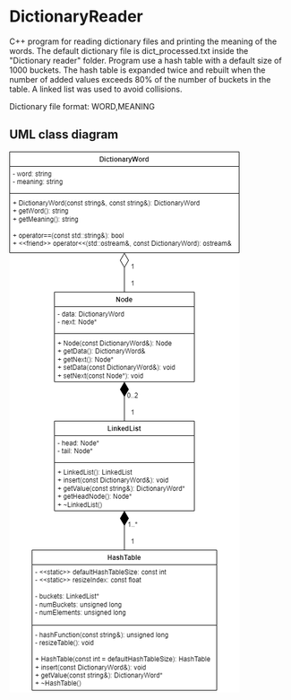 # DictionaryReader
C++ program for reading dictionary files and printing the meaning of the words. The default dictionary file is dict_processed.txt inside the "Dictionary reader" folder. Program use a hash table with a default size of 1000 buckets. The hash table is expanded twice and rebuilt when the number of added values exceeds 80% of the number of buckets in the table. A linked list was used to avoid collisions.

Dictionary file format: WORD,MEANING

## UML class diagram
![UML class diagram](UML-class-diagram.png)
